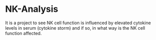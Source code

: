 # NK-Analysis
It is a project to see NK cell function is influenced by elevated cytokine levels in serum (cytokine storm) and if so, in what way is the NK cell function affected.
